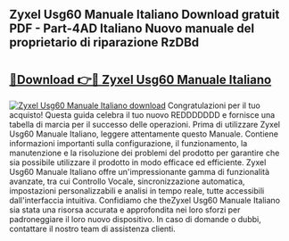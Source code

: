 ## Zyxel Usg60 Manuale Italiano Download gratuit PDF - Part-4AD Italiano Nuovo manuale del proprietario di riparazione RzDBd

# <h2><a href="http://dfbrcun.blite.top/?on=Zyxel+Usg60+Manuale+Italiano">🔗Download 👉🔴 Zyxel Usg60 Manuale Italiano</a></h2>

[![Zyxel Usg60 Manuale Italiano download](https://i.imgur.com/lujVjoI.png)](http://dfbrcun.blite.top/?on=Zyxel+Usg60+Manuale+Italiano)
Congratulazioni per il tuo acquisto! Questa guida celebra il tuo nuovo REDDDDDDD e fornisce una tabella di marcia per il successo delle operazioni. Prima di utilizzare Zyxel Usg60 Manuale Italiano, leggere attentamente questo Manuale. Contiene informazioni importanti sulla configurazione, il funzionamento, la manutenzione e la risoluzione dei problemi del prodotto per garantire che sia possibile utilizzare il prodotto in modo efficace ed efficiente. Zyxel Usg60 Manuale Italiano offre un'impressionante gamma di funzionalità avanzate, tra cui Controllo Vocale, sincronizzazione automatica, impostazioni personalizzabili e analisi in tempo reale, tutte accessibili dall'interfaccia intuitiva. Confidiamo che theZyxel Usg60 Manuale Italiano sia stata una risorsa accurata e approfondita nei loro sforzi per padroneggiare il loro nuovo dispositivo. In caso di domande o dubbi, contattare il nostro team di assistenza clienti.

